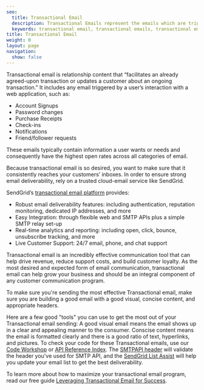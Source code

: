 ```yaml
---
seo:
  title: Transactional Email
  description: Transactional Emails represent the emails which are triggered by a user interacting with a web application.
  keywords: transactional email, transactional emails, transactional email service
title: Transactional Email
weight: 0
layout: page
navigation:
  show: false
---
```


Transactional email is relationship content that “facilitates an already agreed-upon transaction or updates a customer about an ongoing transaction.” It includes any email triggered by a user’s interaction with a web application, such as:

* Account Signups
* Password changes
* Purchase Receipts
* Check-ins
* Notifications
* Friend/follower requests

These emails typically contain information a user wants or needs and consequently have the highest open rates across all categories of email.

Because transactional email is so desired, you want to make sure that it consistently reaches your customers’ inboxes. In order to ensure strong email deliverability, rely on a trusted cloud-email service like SendGrid.

SendGrid’s [transactional email platform]({{site.site_url}}/transactional-email) provides:

* Robust email deliverability features: including authentication, reputation monitoring, dedicated IP addresses, and more
* Easy Integration: through flexible web and SMTP APIs plus a simple SMTP relay set-up
* Real-time analytics and reporting: including open, click, bounce, unsubscribe tracking, and more
* Live Customer Support: 24/7 email, phone, and chat support

Transactional email is an incredibly effective communication tool that can help drive revenue, reduce support costs, and build customer loyalty. As the most desired and expected form of email communication, transactional email can help grow your business and should be an integral component of any customer communication program.

To make sure you're sending the most effective Transactional email, make sure you are building a good email with a good visual, concise content, and appropriate headers.

Here are a few good "tools" you can use to get the most out of your Transactional email sending:
A good visual email means the email shows up in a clear and appealing manner to the consumer.  Conscise content means the email is formatted clearly and there is a good ratio of text, hyperlinks, and pictures.  To check your code for these Transactional emails, use our [Code Workshop]({{root_url}}/Utilities/code_workshop.html) or [API Reference Index]({{root_url}}/API_Reference/index.html). The [SMTPAPI header]({{root_url}}/Utilities/smtpapi_validator.html) will validate the header you've used for SMTP API, and the [SendGrid List Assist]({{site.blog_url}}/introducing-sendgrid-list-assist/) will help you update your email list to get the best deliverability.

To learn more about how to maximize your transactional email program, read our free guide [Leveraging Transactional Email for Success]({{site.site_url}}/resources/what-is-transactional-email?mc=Direct&mcd=email_library).
